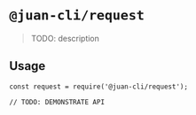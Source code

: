 # `@juan-cli/request`

> TODO: description

## Usage

```
const request = require('@juan-cli/request');

// TODO: DEMONSTRATE API
```
